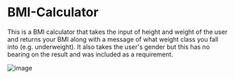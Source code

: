 # BMI-Calculator

This is a BMI calculator that takes the input of height and weight of the user and returns your BMI along with a message of what weight class you fall into (e.g. underweight). It also takes the user's gender but this has no bearing on the result and was included as a requirement.

![image](https://github.com/HaldenLF/BMI-Calculator/assets/165461117/4fdc7b39-b9ce-4322-96f2-310a5953b0c1)
